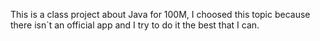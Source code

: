 This is a class project about Java for 100M, I choosed this topic because there isn`t an official app and I try to do it the best that I can. 
